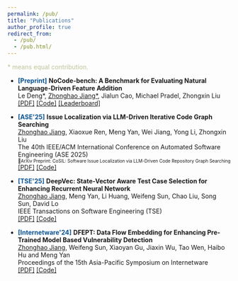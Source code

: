 ```yaml
---
permalink: /pub/
title: "Publications"
author_profile: true
redirect_from: 
  - /pub/
  - /pub.html/
---
```

<div style="color:#bfc398;">* means equal contribution.</div>

* <span style="color:#0b5394;">**[Preprint]**</span>
  **NoCode-bench: A Benchmark for Evaluating Natural Language-Driven Feature Addition** \
  Le Deng*, <u>Zhonghao Jiang*</u>, Jialun Cao, Michael Pradel, Zhongxin Liu \
  [[PDF]](https://arxiv.org/pdf/2507.18130) [[Code]](https://github.com/NoCode-bench/NoCode-bench) [[Leaderboard]](https://nocodebench.org/)

* <span style="color:#0b5394;">**[ASE'25]**</span>
  **Issue Localization via LLM-Driven Iterative Code Graph Searching** \
  <u>Zhonghao Jiang</u>, Xiaoxue Ren, Meng Yan, Wei Jiang, Yong Li, Zhongxin Liu \
  The 40th IEEE/ACM International Conference on Automated Software Engineering (ASE 2025) \
  <span style="font-size:10px;">🌟ArXiv Preprint: CoSIL: Software Issue Localization via LLM-Driven Code Repository Graph Searching</span> \
  [[PDF]](https://arxiv.org/abs/2503.22424) [[Code]](https://github.com/ZhonghaoJiang/CoSIL)

* <span style="color:#0b5394;">**[TSE'25]**</span>
  **DeepVec: State-Vector Aware Test Case Selection for Enhancing Recurrent Neural Network** \
  <u>Zhonghao Jiang</u>, Meng Yan, Li Huang, Weifeng Sun, Chao Liu, Song Sun, David Lo \
  IEEE Transactions on Software Engineering (TSE) \
  [[PDF]](https://ieeexplore.ieee.org/document/10979368) [[Code]](https://github.com/ZhonghaoJiang/DeepVec)

* <span style="color:#0b5394;">**[Internetware'24]**</span>
  **DFEPT: Data Flow Embedding for Enhancing Pre-Trained Model Based Vulnerability Detection** \
  <u>Zhonghao Jiang</u>, Weifeng Sun, Xiaoyan Gu, Jiaxin Wu, Tao Wen, Haibo Hu and Meng Yan \
  Proceedings of the 15th Asia-Pacific Symposium on Internetware \
  [[PDF]](https://arxiv.org/pdf/2410.18479) [[Code]](https://github.com/GCVulnerability/DFEPT)